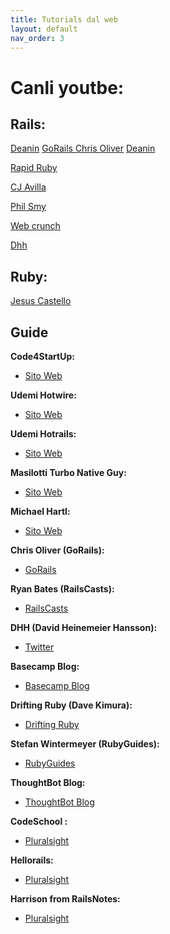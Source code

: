 ```yaml
---
title: Tutorials dal web
layout: default
nav_order: 3
---
```

# Canli youtbe: 
## Rails: 

<a href="https://www.youtube.com/@railsofficial" target="_blank">Deanin</a>
<a href="https://www.youtube.com/@GorailsTV" target="_blank">GoRails Chris Oliver<a>
<a href="https://www.youtube.com/@Deanin" target="_blank">Deanin</a>

<a href="https://www.youtube.com/@rapid-ruby" target="_blank">Rapid Ruby</a>

<a href="https://www.youtube.com/@cjav_dev" target="_blank">CJ Avilla</a>

<a href="https://www.youtube.com/@PhilSmy" target="_blank">Phil Smy</a>


<a href="https://www.youtube.com/@Webcrunch" target="_blank">Web crunch</a>

<a href="https://www.youtube.com/@davidheinemeierhansson9989" target="_blank">Dhh</a>

## Ruby: 

<a href="https://www.youtube.com/c/JesusCastello" target="_blank">Jesus Castello</a>


## Guide


**Code4StartUp:**
   - <a href="https://code4startup.com/" target="_blank">Sito Web</a>

**Udemi Hotwire:**
   - <a href="https://www.udemy.com/course/ruby-on-rails-7-y-hotwire-2023/learn/lecture/37019554#overview" target="_blank">Sito Web</a>

**Udemi Hotrails:**
   - <a href="https://www.hotrails.dev/" target="_blank">Sito Web</a>

**Masilotti Turbo Native Guy:**
   - <a href="https://masilotti.com/" target="_blank">Sito Web</a>

**Michael Hartl:**
   - <a href="https://www.michaelhartl.com/" target="_blank">Sito Web</a>

**Chris Oliver (GoRails):**
   - <a href="https://gorails.com/" target="_blank">GoRails</a>

**Ryan Bates (RailsCasts):**
   - <a href="http://railscasts.com/" target="_blank">RailsCasts</a>

**DHH (David Heinemeier Hansson):**
   - <a href="https://twitter.com/dhh" target="_blank">Twitter</a>

**Basecamp Blog:**
   - <a href="https://signalvnoise.com/" target="_blank">Basecamp Blog</a>

**Drifting Ruby (Dave Kimura):**
   - <a href="https://www.driftingruby.com/" target="_blank">Drifting Ruby</a>

**Stefan Wintermeyer (RubyGuides):**
   - <a href="https://www.rubyguides.com/" target="_blank">RubyGuides</a>

**ThoughtBot Blog:**
  - <a href="https://thoughtbot.com/blog" target="_blank">ThoughtBot Blog</a>

**CodeSchool :**
  - <a href="https://www.pluralsight.com/" target="_blank">Pluralsight</a>

**Hellorails:**
  - <a href="https://hellorails.io/" target="_blank">Pluralsight</a>

**Harrison from RailsNotes:**
  - <a href="railsnotes@mail.beehiiv.com" target="_blank">Pluralsight</a>

